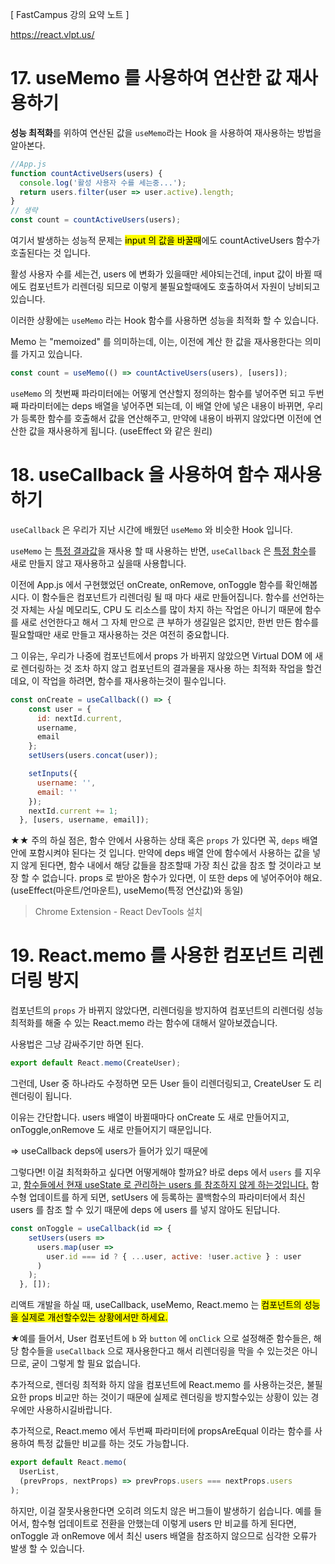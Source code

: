 [ FastCampus 강의 요약 노트 ]

https://react.vlpt.us/

# 17. useMemo 를 사용하여 연산한 값 재사용하기

**성능 최적화**를 위하여 연산된 값을 `useMemo`라는 Hook 을 사용하여 재사용하는 방법을 알아본다.

```javascript
//App.js
function countActiveUsers(users) {
  console.log('활성 사용자 수를 세는중...');
  return users.filter(user => user.active).length;
}
// 생략
const count = countActiveUsers(users);
```
여기서 발생하는 성능적 문제는 <mark>input 의 값을 바꿀때</mark>에도 countActiveUsers 함수가 호출된다는 것 입니다.

활성 사용자 수를 세는건, users 에 변화가 있을때만 세야되는건데, input 값이 바뀔 때에도 컴포넌트가 리렌더링 되므로 이렇게 불필요할때에도 호출하여서 자원이 낭비되고 있습니다.

이러한 상황에는 `useMemo` 라는 Hook 함수를 사용하면 성능을 최적화 할 수 있습니다.

Memo 는 "memoized" 를 의미하는데, 이는, 이전에 계산 한 값을 재사용한다는 의미를 가지고 있습니다.

```javascript
const count = useMemo(() => countActiveUsers(users), [users]);
```
`useMemo` 의 첫번째 파라미터에는 어떻게 연산할지 정의하는 함수를 넣어주면 되고 두번째 파라미터에는 deps 배열을 넣어주면 되는데, 이 배열 안에 넣은 내용이 바뀌면, 우리가 등록한 함수를 호출해서 값을 연산해주고, 만약에 내용이 바뀌지 않았다면 이전에 연산한 값을 재사용하게 됩니다. (useEffect 와 같은 원리)

# 18. useCallback 을 사용하여 함수 재사용하기

`useCallback` 은 우리가 지난 시간에 배웠던 `useMemo` 와 비슷한 Hook 입니다.

`useMemo` 는 <u>특정 결과값</u>을 재사용 할 때 사용하는 반면, `useCallback` 은 <u>특정 함수</u>를 새로 만들지 않고 재사용하고 싶을때 사용합니다.

이전에 App.js 에서 구현했었던 onCreate, onRemove, onToggle 함수를 확인해봅시다. 이 함수들은 컴포넌트가 리렌더링 될 때 마다 새로 만들어집니다. 함수를 선언하는 것 자체는 사실 메모리도, CPU 도 리소스를 많이 차지 하는 작업은 아니기 때문에 함수를 새로 선언한다고 해서 그 자체 만으로 큰 부하가 생길일은 없지만, 한번 만든 함수를 필요할때만 새로 만들고 재사용하는 것은 여전히 중요합니다.

그 이유는, 우리가 나중에 컴포넌트에서 props 가 바뀌지 않았으면 Virtual DOM 에 새로 렌더링하는 것 조차 하지 않고 컴포넌트의 결과물을 재사용 하는 최적화 작업을 할건데요, 이 작업을 하려면, 함수를 재사용하는것이 필수입니다.

```javascript
const onCreate = useCallback(() => {
    const user = {
      id: nextId.current,
      username,
      email
    };
    setUsers(users.concat(user));

    setInputs({
      username: '',
      email: ''
    });
    nextId.current += 1;
  }, [users, username, email]);
```

★★ 주의 하실 점은, 함수 안에서 사용하는 상태 혹은 `props` 가 있다면 꼭, `deps` 배열안에 포함시켜야 된다는 것 입니다. 만약에 deps 배열 안에 함수에서 사용하는 값을 넣지 않게 된다면, 함수 내에서 해당 값들을 참조할때 가장 최신 값을 참조 할 것이라고 보장 할 수 없습니다. props 로 받아온 함수가 있다면, 이 또한 deps 에 넣어주어야 해요. (useEffect(마운트/언마운트), useMemo(특정 연산값)와 동일)

> Chrome Extension - React DevTools 설치

# 19. React.memo 를 사용한 컴포넌트 리렌더링 방지

컴포넌트의 `props` 가 바뀌지 않았다면, 리렌더링을 방지하여 컴포넌트의 리렌더링 성능 최적화를 해줄 수 있는 React.memo 라는 함수에 대해서 알아보겠습니다.

사용법은 그냥 감싸주기만 하면 된다.

```javascript
export default React.memo(CreateUser);
```

그런데, User 중 하나라도 수정하면 모든 User 들이 리렌더링되고, CreateUser 도 리렌더링이 됩니다.

이유는 간단합니다. users 배열이 바뀔때마다 onCreate 도 새로 만들어지고, onToggle,onRemove 도 새로 만들어지기 때문입니다.

=> useCallback deps에 users가 들어가 있기 때문에 

그렇다면! 이걸 최적화하고 싶다면 어떻게해야 할까요? 바로 deps 에서 `users` 를 지우고, <u>함수들에서 현재 useState 로 관리하는 users 를 참조하지 않게 하는것입니다.</u> 함수형 업데이트를 하게 되면, setUsers 에 등록하는 콜백함수의 파라미터에서 최신 users 를 참조 할 수 있기 때문에 deps 에 users 를 넣지 않아도 된답니다.

```javascript
const onToggle = useCallback(id => {
    setUsers(users =>
      users.map(user =>
        user.id === id ? { ...user, active: !user.active } : user
      )
    );
  }, []);
```

리액트 개발을 하실 때, useCallback, useMemo, React.memo 는 <mark>컴포넌트의 성능을 실제로 개선할수있는 상황에서만 하세요.</mark>

★예를 들어서, User 컴포넌트에 `b` 와 `button` 에 `onClick` 으로 설정해준 함수들은, 해당 함수들을 `useCallback` 으로 재사용한다고 해서 리렌더링을 막을 수 있는것은 아니므로, 굳이 그렇게 할 필요 없습니다.

추가적으로, 렌더링 최적화 하지 않을 컴포넌트에 React.memo 를 사용하는것은, 불필요한 props 비교만 하는 것이기 때문에 실제로 렌더링을 방지할수있는 상황이 있는 경우에만 사용하시길바랍니다.

추가적으로, React.memo 에서 두번째 파라미터에 propsAreEqual 이라는 함수를 사용하여 특정 값들만 비교를 하는 것도 가능합니다.

```javascript
export default React.memo(
  UserList,
  (prevProps, nextProps) => prevProps.users === nextProps.users
);
```

하지만, 이걸 잘못사용한다면 오히려 의도치 않은 버그들이 발생하기 쉽습니다. 예를 들어서, 함수형 업데이트로 전환을 안했는데 이렇게 users 만 비교를 하게 된다면, onToggle 과 onRemove 에서 최신 users 배열을 참조하지 않으므로 심각한 오류가 발생 할 수 있습니다.